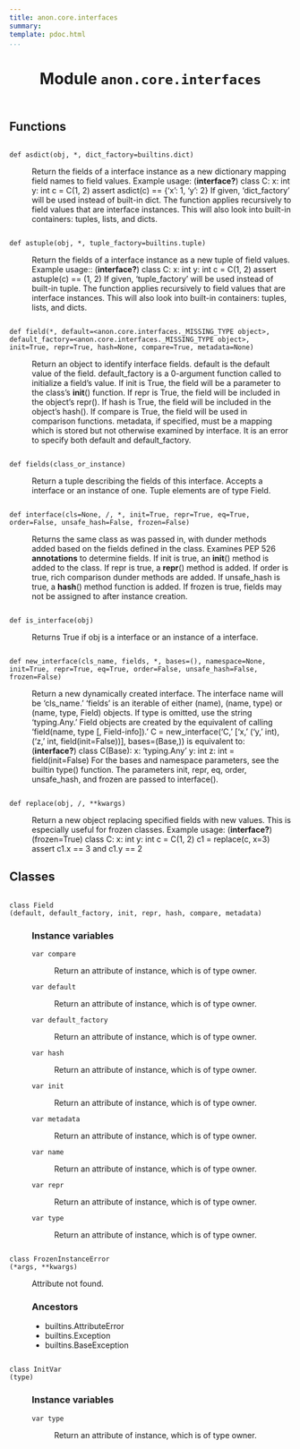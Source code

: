 ```yaml
---
title: anon.core.interfaces
summary:
template: pdoc.html
...
```

<main>
<header>
<h1 class="title">Module <code>anon.core.interfaces</code></h1>
</header>
<section id="section-intro">
</section>
<section>
</section>
<section>
</section>
<section>
<h2 class="section-title" id="header-functions">Functions</h2>
<dl>
<dt id="anon.core.interfaces.asdict"><code class="sourceCode hljs python name flex">
<span>def <span class="ident">asdict</span></span>(<span>obj, *, dict_factory=builtins.dict)</span>
</code></dt>
<dd>
<div class="desc"><p>Return the fields of a interface instance as a new dictionary mapping field names to field values. Example usage: <span class="citation" data-cites="interface">(<strong>interface?</strong>)</span> class C: x: int y: int c = C(1, 2) assert asdict(c) == {‘x’: 1, ‘y’: 2} If given, ‘dict_factory’ will be used instead of built-in dict. The function applies recursively to field values that are interface instances. This will also look into built-in containers: tuples, lists, and dicts.</p>
</div>
</dd>
<dt id="anon.core.interfaces.astuple"><code class="sourceCode hljs python name flex">
<span>def <span class="ident">astuple</span></span>(<span>obj, *, tuple_factory=builtins.tuple)</span>
</code></dt>
<dd>
<div class="desc"><p>Return the fields of a interface instance as a new tuple of field values. Example usage:: <span class="citation" data-cites="interface">(<strong>interface?</strong>)</span> class C: x: int y: int c = C(1, 2) assert astuple(c) == (1, 2) If given, ‘tuple_factory’ will be used instead of built-in tuple. The function applies recursively to field values that are interface instances. This will also look into built-in containers: tuples, lists, and dicts.</p>
</div>
</dd>
<dt id="anon.core.interfaces.field"><code class="sourceCode hljs python name flex">
<span>def <span class="ident">field</span></span>(<span>*, default=&lt;anon.core.interfaces._MISSING_TYPE object&gt;, default_factory=&lt;anon.core.interfaces._MISSING_TYPE object&gt;, init=True, repr=True, hash=None, compare=True, metadata=None)</span>
</code></dt>
<dd>
<div class="desc"><p>Return an object to identify interface fields. default is the default value of the field. default_factory is a 0-argument function called to initialize a field’s value. If init is True, the field will be a parameter to the class’s <strong>init</strong>() function. If repr is True, the field will be included in the object’s repr(). If hash is True, the field will be included in the object’s hash(). If compare is True, the field will be used in comparison functions. metadata, if specified, must be a mapping which is stored but not otherwise examined by interface. It is an error to specify both default and default_factory.</p>
</div>
</dd>
<dt id="anon.core.interfaces.fields"><code class="sourceCode hljs python name flex">
<span>def <span class="ident">fields</span></span>(<span>class_or_instance)</span>
</code></dt>
<dd>
<div class="desc"><p>Return a tuple describing the fields of this interface. Accepts a interface or an instance of one. Tuple elements are of type Field.</p>
</div>
</dd>
<dt id="anon.core.interfaces.interface"><code class="sourceCode hljs python name flex">
<span>def <span class="ident">interface</span></span>(<span>cls=None, /, *, init=True, repr=True, eq=True, order=False, unsafe_hash=False, frozen=False)</span>
</code></dt>
<dd>
<div class="desc"><p>Returns the same class as was passed in, with dunder methods added based on the fields defined in the class. Examines PEP 526 <strong>annotations</strong> to determine fields. If init is true, an <strong>init</strong>() method is added to the class. If repr is true, a <strong>repr</strong>() method is added. If order is true, rich comparison dunder methods are added. If unsafe_hash is true, a <strong>hash</strong>() method function is added. If frozen is true, fields may not be assigned to after instance creation.</p>
</div>
</dd>
<dt id="anon.core.interfaces.is_interface"><code class="sourceCode hljs python name flex">
<span>def <span class="ident">is_interface</span></span>(<span>obj)</span>
</code></dt>
<dd>
<div class="desc"><p>Returns True if obj is a interface or an instance of a interface.</p>
</div>
</dd>
<dt id="anon.core.interfaces.new_interface"><code class="sourceCode hljs python name flex">
<span>def <span class="ident">new_interface</span></span>(<span>cls_name, fields, *, bases=(), namespace=None, init=True, repr=True, eq=True, order=False, unsafe_hash=False, frozen=False)</span>
</code></dt>
<dd>
<div class="desc"><p>Return a new dynamically created interface. The interface name will be ‘cls_name.’ ‘fields’ is an iterable of either (name), (name, type) or (name, type, Field) objects. If type is omitted, use the string ‘typing.Any.’ Field objects are created by the equivalent of calling ‘field(name, type [, Field-info]).’ C = new_interface(‘C,’ [‘x,’ (‘y,’ int), (‘z,’ int, field(init=False))], bases=(Base,)) is equivalent to: <span class="citation" data-cites="interface">(<strong>interface?</strong>)</span> class C(Base): x: ‘typing.Any’ y: int z: int = field(init=False) For the bases and namespace parameters, see the builtin type() function. The parameters init, repr, eq, order, unsafe_hash, and frozen are passed to interface().</p>
</div>
</dd>
<dt id="anon.core.interfaces.replace"><code class="sourceCode hljs python name flex">
<span>def <span class="ident">replace</span></span>(<span>obj, /, **kwargs)</span>
</code></dt>
<dd>
<div class="desc"><p>Return a new object replacing specified fields with new values. This is especially useful for frozen classes. Example usage: <span class="citation" data-cites="interface">(<strong>interface?</strong>)</span>(frozen=True) class C: x: int y: int c = C(1, 2) c1 = replace(c, x=3) assert c1.x == 3 and c1.y == 2</p>
</div>
</dd>
</dl>
</section>
<section>
<h2 class="section-title" id="header-classes">Classes</h2>
<dl>
<dt id="anon.core.interfaces.Field"><code class="flex name class">
<span>class <span class="ident">Field</span></span>
<span>(</span><span>default, default_factory, init, repr, hash, compare, metadata)</span>
</code></dt>
<dd>
<div class="desc">
</div>
<h3>Instance variables</h3>
<dl>
<dt id="anon.core.interfaces.Field.compare"><code class="name">var <span class="ident">compare</span></code></dt>
<dd>
<div class="desc"><p>Return an attribute of instance, which is of type owner.</p>
</div>
</dd>
<dt id="anon.core.interfaces.Field.default"><code class="name">var <span class="ident">default</span></code></dt>
<dd>
<div class="desc"><p>Return an attribute of instance, which is of type owner.</p>
</div>
</dd>
<dt id="anon.core.interfaces.Field.default_factory"><code class="name">var <span class="ident">default_factory</span></code></dt>
<dd>
<div class="desc"><p>Return an attribute of instance, which is of type owner.</p>
</div>
</dd>
<dt id="anon.core.interfaces.Field.hash"><code class="name">var <span class="ident">hash</span></code></dt>
<dd>
<div class="desc"><p>Return an attribute of instance, which is of type owner.</p>
</div>
</dd>
<dt id="anon.core.interfaces.Field.init"><code class="name">var <span class="ident">init</span></code></dt>
<dd>
<div class="desc"><p>Return an attribute of instance, which is of type owner.</p>
</div>
</dd>
<dt id="anon.core.interfaces.Field.metadata"><code class="name">var <span class="ident">metadata</span></code></dt>
<dd>
<div class="desc"><p>Return an attribute of instance, which is of type owner.</p>
</div>
</dd>
<dt id="anon.core.interfaces.Field.name"><code class="name">var <span class="ident">name</span></code></dt>
<dd>
<div class="desc"><p>Return an attribute of instance, which is of type owner.</p>
</div>
</dd>
<dt id="anon.core.interfaces.Field.repr"><code class="name">var <span class="ident">repr</span></code></dt>
<dd>
<div class="desc"><p>Return an attribute of instance, which is of type owner.</p>
</div>
</dd>
<dt id="anon.core.interfaces.Field.type"><code class="name">var <span class="ident">type</span></code></dt>
<dd>
<div class="desc"><p>Return an attribute of instance, which is of type owner.</p>
</div>
</dd>
</dl>
</dd>
<dt id="anon.core.interfaces.FrozenInstanceError"><code class="flex name class">
<span>class <span class="ident">FrozenInstanceError</span></span>
<span>(</span><span>*args, **kwargs)</span>
</code></dt>
<dd>
<div class="desc"><p>Attribute not found.</p>
</div>
<h3>Ancestors</h3>
<ul class="hlist">
<li>builtins.AttributeError</li>
<li>builtins.Exception</li>
<li>builtins.BaseException</li>
</ul>
</dd>
<dt id="anon.core.interfaces.InitVar"><code class="flex name class">
<span>class <span class="ident">InitVar</span></span>
<span>(</span><span>type)</span>
</code></dt>
<dd>
<div class="desc">
</div>
<h3>Instance variables</h3>
<dl>
<dt id="anon.core.interfaces.InitVar.type"><code class="name">var <span class="ident">type</span></code></dt>
<dd>
<div class="desc"><p>Return an attribute of instance, which is of type owner.</p>
</div>
</dd>
</dl>
</dd>
</dl>
</section>
</main>